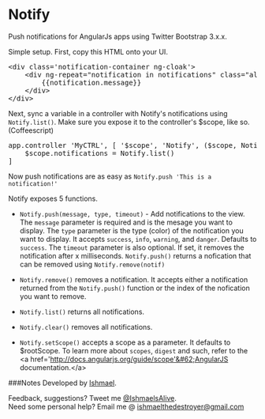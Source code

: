 Notify
======

Push notifications for AngularJs apps using Twitter Bootstrap 3.x.x. 

Simple setup. First, copy this HTML onto your UI.

<pre>
&#60;div class='notification-container ng-cloak'&#62;
    &#60;div ng-repeat="notification in notifications" class="alert alert-dismissable alert-{{notification.type}}"&#62;
        {{notification.message}}
    &#60;/div&#62;
&#60;/div&#62;
</pre>

Next, sync a variable in a controller with Notify's notifications using `Notify.list()`. Make sure you expose it to the controller's $scope, like so. (Coffeescript)

<pre>
app.controller 'MyCTRL', [ '$scope', 'Notify', ($scope, Notify) -&#62;
	$scope.notifications = Notify.list()
]
</pre>

Now push notifications are as easy as `Notify.push 'This is a notification!'`

Notify exposes 5 functions. 
- `Notify.push(message, type, timeout)` - Add notifications to the view. The `message` parameter is required and is the mesage you want to display. The `type` parameter is the type (color) of the notification you want to display. It accepts `success`, `info`, `warning`, and `danger`. Defaults to `success`. The `timeout` parameter is also optional. If set, it removes the notification after x milliseconds. `Notify.push()` returns a nofication that can be removed using `Notify.remove(notif)`

- `Notify.remove()` removes a notification. It accepts either a notification returned from the `Notify.push()` function or the index of the nofication you want to remove.

- `Notify.list()` returns all notifications.

- `Notify.clear()` removes all notifications.

- `Notify.setScope()` accepts a scope as a parameter. It defaults to $rootScope. To learn more about `scopes`, `digest` and such, refer to the &#60;a href='http://docs.angularjs.org/guide/scope'&#62;AngularJS documentation.&#60;/a&#62;


###Notes
Developed by <a href='http://twitter.com/ishmaelsalive'>Ishmael</a>. <br />

Feedback, suggestions? Tweet me <a href='http://twitter.com/ishmaelsalive'>@IshmaelsAlive</a>. <br />
Need some personal help? Email me @ <a href='mailto:ishmaelthedestroyer@gmail.com?Subject=LazyNMean'>ishmaelthedestroyer@gmail.com</a>